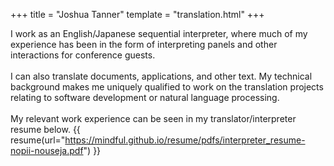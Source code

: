 +++
title = "Joshua Tanner"
template = "translation.html"
+++


I work as an English/Japanese sequential interpreter, where much of my experience has been in the form of interpreting panels and other interactions for conference guests.
<br/><br>
I can also translate documents, applications, and other text. My technical background makes me uniquely qualified to work on the translation projects relating to software development or natural language processing.
<br/><br>
My relevant work experience can be seen in my translator/interpreter resume below.
{{ resume(url="https://mindful.github.io/resume/pdfs/interpreter_resume-nopii-nouseja.pdf") }}
